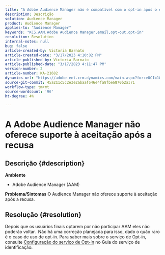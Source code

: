 ```yaml
---
title: "A Adobe Audience Manager não é compatível com o opt-in após o opt-out"
description: Descrição
solution: Audience Manager
product: Audience Manager
applies-to: "Audience Manager"
keywords: "KCS,AAM,Adobe Audience Manager,email,opt-out,opt-in"
resolution: Resolution
internal-notes: null
bug: false
article-created-by: Victoria Barnato
article-created-date: "3/17/2023 4:10:02 PM"
article-published-by: Victoria Barnato
article-published-date: "3/17/2023 4:11:47 PM"
version-number: 2
article-number: KA-21682
dynamics-url: "https://adobe-ent.crm.dynamics.com/main.aspx?forceUCI=1&pagetype=entityrecord&etn=knowledgearticle&id=a73aa527-dec4-ed11-83ff-6045bd0065f9"
source-git-commit: 45a211c5c2e3e2abaaf646e4fa8fbe6870b2a371
workflow-type: tm+mt
source-wordcount: '96'
ht-degree: 4%

---
```


# A Adobe Audience Manager não oferece suporte à aceitação após a recusa

## Descrição {#description}

<b>Ambiente</b>
- Adobe Audience Manager (AAM)

<b>Problema/Sintomas</b>
O Audience Manager não oferece suporte à aceitação após a recusa.


## Resolução {#resolution}


Depois que os usuários finais optarem por não participar AAM eles não poderão voltar.  Não há uma correção planejada para isso, dado o quão raro é o caso de uso de opt-in. Para saber mais sobre o serviço de Opt-in, consulte [Configuração do serviço de Opt-in](https://experienceleague.adobe.com/docs/id-service/using/implementation/opt-in-service/getting-started.html) no Guia do serviço de identificação.

